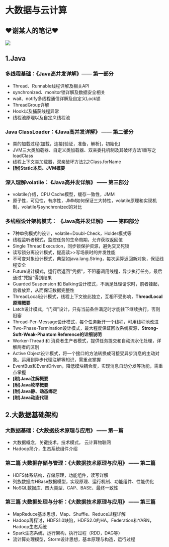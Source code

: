 # 大数据与云计算
## ❤谢某人的笔记❤
![](https://i.postimg.cc/5NKWpS4m/timg.jpg)
## 1.Java
### 多线程基础：《Java高并发详解》—— 第一部分
- Thread、Runnable线程详解及相关API
- synchronized、monitor锁详解及数据安全相关
- wait、notify多线程通信详解及自定义Lock锁
- ThreadGroup详解
- Hook以及捕获线程异常
- 线程池原理以及自定义线程池

### Java ClassLoader：《Java高并发详解》 —— 第二部分
- 类的加载过程(加载，连接[验证，准备，解析]，初始化)
- JVM三大类加载器、自定义类加载器、双亲委托机制及其破坏方法1重写之loadClass
- 线程上下文类加载器，双亲破坏方法2之Class.forName
- **[附]Static本质、JVM概要**

### 深入理解volatile： 《Java高并发详解》 —— 第三部分
- volatile介绍，CPU Cache模型，缓存一致性，JMM
- 原子性，可见性，有序性，JMM如何保证三大特性，volatile原理和实现机制，volatile与synchronized的对比

### 多线程设计架构模式： 《Java高并发详解》 —— 第四部分  
- 7种单例模式的设计，volatile+Doubl-Check，Holder模式等
- 线程监听者模式，监控任务的生命周期，允许获取返回值
- Single Thread Execution，同步锁保护资源，避免交叉死锁
- 读写锁分离设计模式，提高读>>写场景时的并发性能
- 不可变对象设计模式，典型如java.lang.String，每次运算返回新对象，保证线程安全
- Future设计模式，运行后返回"凭据"，不阻塞调用线程，异步执行任务，最后通过“凭据”得到结果
- Guarded Suspension 和 Balking设计模式，不满足处理请求时，前者挂起，后者放弃，从而保证数据完整性
- ThreadLocal设计模式，线程上下文彼此独立，互相不受影响，**ThreadLocal原理概要**
- Latch设计模式，“门阀”设计，只有当前条件满足时才能往下继续执行，否则阻塞
- Thread-Per-Message设计模式，每个任务新开一个线程，可用线程池改进
- Two-Phase-Termination设计模式，最大程度保证回收系统资源，**Strong-Soft-Weak-Phantom Reference的详细说明**
- Worker-Thread 和 消费者生产者模式，提供任务提交和自动流水化处理，详解两者的区别
- Active Object设计模式，将一个接口的方法转换成可接受异步消息的主动对象。运用到异步代理注解等知识，需重点掌握
- EventBus和EventDriven，降低模块耦合度，实现消息自动分发等功能，需重点掌握
- **[附]Java注解概要**
- **[附]Java枚举概要**
- **[附]Java静、动态绑定**
- **[附]Java动态代理**



## 2.大数据基础架构
### 大数据基础：《大数据技术原理与应用》 —— 第一篇
- 大数据概念，关键技术，技术模式， 云计算物联网
- Hadoop简介，生态系统组件介绍

### 第二篇 大数据存储与管理：《大数据技术原理与应用》 —— 第二篇
- HDFS体系结构，存储原理，功能组件，读写详解
- 列族数据库HBase数据模型，实现原理、运行机制、功能组件、性能优化
- NoSQL数据库、四大类型、CAP、BASE、最终一致性

### 第三篇 大数据处理与分析：《大数据技术原理与应用》 —— 第三篇
- MapReduce基本思想，Map、Shuffle、Reduce过程详解
- Hadoop再探讨，HDFS1.0缺陷，HDFS2.0的HA，Federation和YARN，Hadoop生态系统
- Spark生态系统，运行架构，执行过程（RDD，DAG等）
- 流计算处理模型，Storm设计思想，基本原理与构造，运行过程
